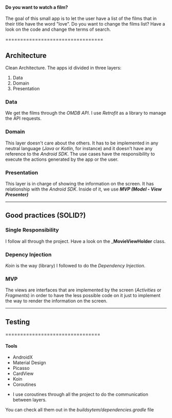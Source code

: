 #### Do you want to watch a film?

The goal of this small app is to let the user have a list of the films that in their title have the word "love". Do you want to change the films list? Have a look on the code and change the terms of search.


=================================

## Architecture

Clean Architecture. The apps id divided in three layers:

1. Data
2. Domain
3. Presentation

### Data
We get the films through the _OMDB API_. I use *Retrofit* as a library to manage the API requests.

### Domain
This layer doesn't care about the others. It has to be implemented in any neutral language (_Java_ or _Kotlin_, for instance) and it doesn't have any reference to the _Android SDK_. The use cases have the responsibility to execute the actions generated by the app or the user.

### Presentation
This layer is in charge of showing the information on the screen. It has relationship with the _Android SDK_. Inside of it, we use ***MVP (Model - View Presenter)***

---------------

## Good practices (SOLID?)

### Single Responsibility
I follow all through the project. Have a look on the ___MovieViewHolder__ class.

### Depency Injection
*Koin* is the way (library) I followed to do the _Dependency Injection_.

### MVP
The views are interfaces that are implemented by the screen (_Activities_ or _Fragments_) in order to have the less possible code on it just to implement the way to render the information on the screen.

--------------------------


## Testing




================================

#### Tools
* AndroidX
* Material Design
* Picasso
* CardView
* Koin
* Coroutines
- I use coroutines through all the project to do the communication between layers.

You can check all them out in the _buildsytem/dependencies.gradle_ file